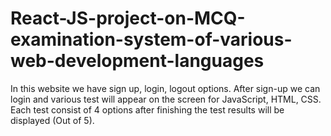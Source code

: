 # React-JS-project-on-MCQ-examination-system-of-various-web-development-languages
In this website we have sign up, login, logout options. After sign-up we can login and various test will appear on the screen for JavaScript, HTML, CSS. Each test consist of 4 options after finishing the test results will be displayed (Out of 5). 
